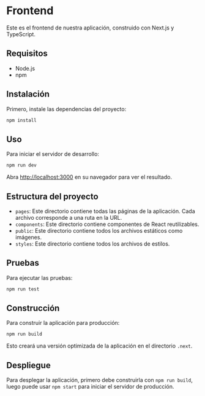 # Frontend

Este es el frontend de nuestra aplicación, construido con Next.js y TypeScript.

## Requisitos

- Node.js
- npm

## Instalación

Primero, instale las dependencias del proyecto:

```bash
npm install
```

## Uso

Para iniciar el servidor de desarrollo:

```bash
npm run dev
```

Abra [http://localhost:3000](http://localhost:3000) en su navegador para ver el resultado.

## Estructura del proyecto

- `pages`: Este directorio contiene todas las páginas de la aplicación. Cada archivo corresponde a una ruta en la URL.
- `components`: Este directorio contiene componentes de React reutilizables.
- `public`: Este directorio contiene todos los archivos estáticos como imágenes.
- `styles`: Este directorio contiene todos los archivos de estilos.

## Pruebas

Para ejecutar las pruebas:

```bash
npm run test
```

## Construcción

Para construir la aplicación para producción:

```bash
npm run build
```

Esto creará una versión optimizada de la aplicación en el directorio `.next`.

## Despliegue

Para desplegar la aplicación, primero debe construirla con `npm run build`, luego puede usar `npm start` para iniciar el servidor de producción.